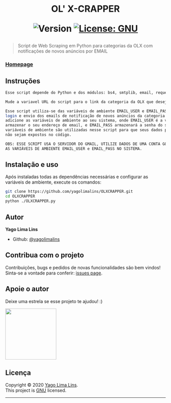 <h1 align="center">OL' X-CRAPPER
<p>
  <img alt="Version" src="https://img.shields.io/badge/version-0.1.0-blue.svg?cacheSeconds=2592000" />
  <a href="https://www.gnu.org/licenses/gpl-3.0.pt-br.html" target="_blank">
    <img alt="License: GNU" src="https://img.shields.io/badge/License-GNU-yellow.svg" />
  </a>
</p>

</h1>

> Script de Web Scraping em Python para categorias da OLX com notificações de novos anúncios por EMAIL 

### [Homepage](https://github.com/yagolimalins/OLXCRAPPER)

## Instruções

```sh
Esse script depende do Python e dos módulos: bs4, smtplib, email, requests, time. 

Mude a variavel URL do script para o link da categoria da OLX que deseja fazer scraping. 

Esse script utiliza-se das variáveis de ambiente EMAIL_USER e EMAIL_PASS para 
login e envio dos emails de notificação de novos anúncios da categoria selecionada,
adicione as variáveis de ambiente ao seu sistema, onde EMAIL_USER é a variável que irá 
armazenar o seu endereço de email, e EMAIL_PASS armazenará a senha do seu email, 
variáveis de ambiente são utilizadas nesse script para que seus dados pessoais 
não sejam expostos no código. 

OBS: ESSE SCRIPT USA O SERVIDOR DO GMAIL, UTILIZE DADOS DE UMA CONTA GOOGLE AO DEFINIR 
AS VARIÁVEIS DE AMBIENTE EMAIL_USER e EMAIL_PASS NO SISTEMA.
```

## Instalação e uso

Após instaladas todas as dependências necessárias 
e configurar as variáveis de ambiente, execute os comandos:
```sh
git clone https://github.com/yagolimalins/OLXCRAPPER.git
cd OLXCRAPPER
python ./OLXCRAPPER.py
```

## Autor

**Yago Lima Lins**

* Github: [@yagolimalins](https://github.com/yagolimalins)

## Contribua com o projeto

Contribuições, bugs e pedidos de novas funcionalidades são bem vindos! <br />
Sinta-se a vontade para conferir: [issues page](https://github.com/yagolimalins/OLXCRAPPER/issues). 

## Apoie o autor

Deixe uma estrela se esse projeto te ajudou! :)

<a href="https://www.patreon.com/yagolimalins">
  <img src="https://c5.patreon.com/external/logo/become_a_patron_button@2x.png" width="160">
</a>

## Licença

Copyright © 2020 [Yago Lima Lins](https://github.com/yagolimalins).<br />
This project is [GNU](https://www.gnu.org/licenses/gpl-3.0.pt-br.html) licensed.

***